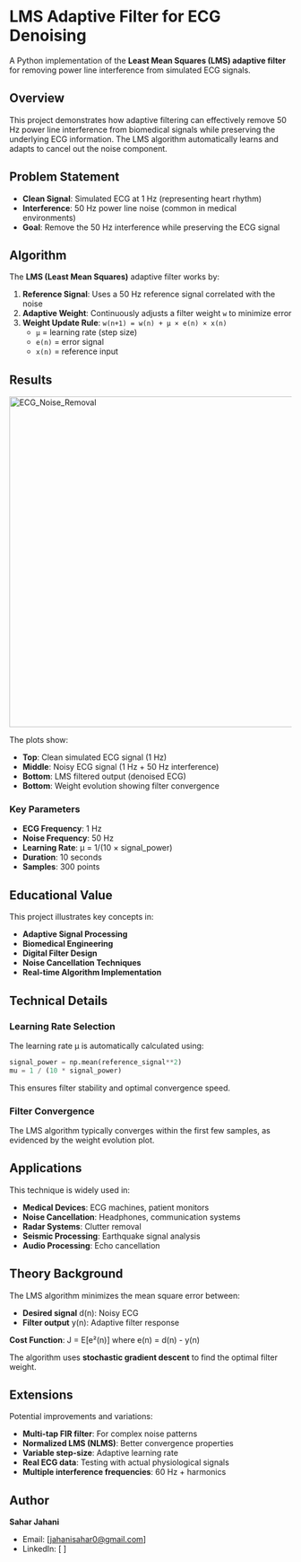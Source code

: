 # LMS Adaptive Filter for ECG Denoising

A Python implementation of the **Least Mean Squares (LMS) adaptive filter** for removing power line interference from simulated ECG signals.

## Overview

This project demonstrates how adaptive filtering can effectively remove 50 Hz power line interference from biomedical signals while preserving the underlying ECG information.
The LMS algorithm automatically learns and adapts to cancel out the noise component.

## Problem Statement

- **Clean Signal**: Simulated ECG at 1 Hz (representing heart rhythm)
- **Interference**: 50 Hz power line noise (common in medical environments)
- **Goal**: Remove the 50 Hz interference while preserving the ECG signal

## Algorithm

The **LMS (Least Mean Squares)** adaptive filter works by:

1. **Reference Signal**: Uses a 50 Hz reference signal correlated with the noise
2. **Adaptive Weight**: Continuously adjusts a filter weight `w` to minimize error
3. **Weight Update Rule**: `w(n+1) = w(n) + μ × e(n) × x(n)`
   - `μ` = learning rate (step size)
   - `e(n)` = error signal
   - `x(n)` = reference input

## Results

<img width="735" height="589" alt="ECG_Noise_Removal" src="https://github.com/user-attachments/assets/ef5b4203-b188-4359-a9d7-ab204fcc66de" />


The plots show:
- **Top**: Clean simulated ECG signal (1 Hz)
- **Middle**: Noisy ECG signal (1 Hz + 50 Hz interference)
- **Bottom**: LMS filtered output (denoised ECG)
- **Bottom**: Weight evolution showing filter convergence

### Key Parameters
- **ECG Frequency**: 1 Hz
- **Noise Frequency**: 50 Hz
- **Learning Rate**: μ = 1/(10 × signal_power)
- **Duration**: 10 seconds
- **Samples**: 300 points


## Educational Value

This project illustrates key concepts in:
- **Adaptive Signal Processing**
- **Biomedical Engineering**
- **Digital Filter Design**
- **Noise Cancellation Techniques**
- **Real-time Algorithm Implementation**

## Technical Details

### Learning Rate Selection
The learning rate μ is automatically calculated using:
```python
signal_power = np.mean(reference_signal**2)
mu = 1 / (10 * signal_power)
```
This ensures filter stability and optimal convergence speed.

### Filter Convergence
The LMS algorithm typically converges within the first few samples, as evidenced by the weight evolution plot.

## Applications
This technique is widely used in:
- **Medical Devices**: ECG machines, patient monitors
- **Noise Cancellation**: Headphones, communication systems
- **Radar Systems**: Clutter removal
- **Seismic Processing**: Earthquake signal analysis
- **Audio Processing**: Echo cancellation

## Theory Background
The LMS algorithm minimizes the mean square error between:
- **Desired signal** d(n): Noisy ECG
- **Filter output** y(n): Adaptive filter response

**Cost Function**: J = E[e²(n)] where e(n) = d(n) - y(n)

The algorithm uses **stochastic gradient descent** to find the optimal filter weight.

## Extensions
Potential improvements and variations:
- **Multi-tap FIR filter**: For complex noise patterns
- **Normalized LMS (NLMS)**: Better convergence properties
- **Variable step-size**: Adaptive learning rate
- **Real ECG data**: Testing with actual physiological signals
- **Multiple interference frequencies**: 60 Hz + harmonics


## Author
**Sahar Jahani**  
- Email: [jahanisahar0@gmail.com]
-  LinkedIn: [   ]
